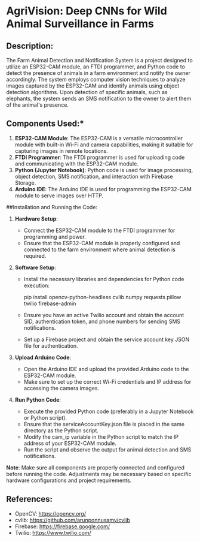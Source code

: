 # AgriVision: Deep CNNs for Wild Animal Surveillance in Farms

## Description:
The Farm Animal Detection and Notification System is a project designed to utilize an ESP32-CAM module, an FTDI programmer, and Python code to detect the presence of animals in a farm environment and notify the owner accordingly. The system employs computer vision techniques to analyze images captured by the ESP32-CAM and identify animals using object detection algorithms. Upon detection of specific animals, such as elephants, the system sends an SMS notification to the owner to alert them of the animal's presence.

## Components Used:*
1. **ESP32-CAM Module**: The ESP32-CAM is a versatile microcontroller module with built-in Wi-Fi and camera capabilities, making it suitable for capturing images in remote locations.
2. **FTDI Programmer**: The FTDI programmer is used for uploading code and communicating with the ESP32-CAM module.
3. **Python (Jupyter Notebook)**: Python code is used for image processing, object detection, SMS notification, and interaction with Firebase Storage.
4. **Arduino IDE**: The Arduino IDE is used for programming the ESP32-CAM module to serve images over HTTP.

##Installation and Running the Code:
1. **Hardware Setup**:
   - Connect the ESP32-CAM module to the FTDI programmer for programming and power.
   - Ensure that the ESP32-CAM module is properly configured and connected to the farm environment where animal detection is required.

2. **Software Setup**:
   - Install the necessary libraries and dependencies for Python code execution:
     
     pip install opencv-python-headless cvlib numpy requests pillow twilio firebase-admin
     
   - Ensure you have an active Twilio account and obtain the account SID, authentication token, and phone numbers for sending SMS notifications.
   - Set up a Firebase project and obtain the service account key JSON file for authentication.

3. **Upload Arduino Code**:
   - Open the Arduino IDE and upload the provided Arduino code to the ESP32-CAM module.
   - Make sure to set up the correct Wi-Fi credentials and IP address for accessing the camera images.

4. **Run Python Code**:
   - Execute the provided Python code (preferably in a Jupyter Notebook or Python script).
   - Ensure that the serviceAccountKey.json file is placed in the same directory as the Python script.
   - Modify the cam_ip variable in the Python script to match the IP address of your ESP32-CAM module.
   - Run the script and observe the output for animal detection and SMS notifications.

**Note**: Make sure all components are properly connected and configured before running the code. Adjustments may be necessary based on specific hardware configurations and project requirements.

## References:
- OpenCV: https://opencv.org/
- cvlib: https://github.com/arunponnusamy/cvlib
- Firebase: https://firebase.google.com/
- Twilio: https://www.twilio.com/
